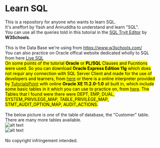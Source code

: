 # Learn SQL
This is a repository for anyone who wants to learn SQL.<br/>
It's aneffort by Yash and Aniruddha to understand and learn "SQL".<br/>
You can use all the queries told in this tutorial in the <a href="https://www.w3schools.com/sql/trysql.asp?filename=trysql_select_all">SQL Tryit Editor</a> by <b>W3Schools</b>.<br/><br/>
This is the Data Base we're using from https://www.w3schools.com/<br/>
You can also practice on Oracle offical website dedicated wholly to SQL from here
<a href="http://www.oracle.com/technetwork/database/application-development/livesql/livesql-2715848.html">Live SQL</a><br/>
<mark>On some points of the tutorial <b>Oracle</b> or <b>PL/SQL</b> Clauses and Fucntions were used. So you can download <b>Oracle Express Edition 11g</b> which does not requir any connection with SQL Server Client and made for the use of developers and learners, from <a href="http://www.oracle.com/technetwork/database/database-technologies/express-edition/downloads/index.html">here</a> or there is a online interpreter provided by <a href="https://www.tutorialspoint.com/html5/">TutorialsPoint</a> with online <b>Oracle XE 11.2.0-1.0</b> all built in, which include some basic tables in it which you can use to practice on, from <a href="https://www.tutorialspoint.com/oracle_terminal_online.php">here</a>. The Tables that I found were there were DEPT, EMP, DUAL, SYSTEM_PRIVILEGE_MAP, TABLE_PRIVILEGE_MAP, STMT_AUDIT_OPTION_MAP, AUDIT_ACTIONS.</mark><br/><br/>
The below picture is <i>one</i> of the table of database, the "Customer" table. There are many more tables available.<br/>
![alt text](https://github.com/aniruddha0pandey/Learn_SQL/blob/master/img/1.png)<br/>
![alt text](https://github.com/aniruddha0pandey/Learn_SQL/blob/master/img/2.png)<br/><br/>
No copyright infringement intended.
